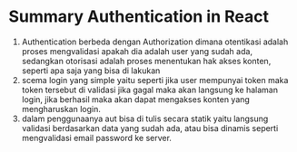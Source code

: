# Summary Authentication in React
1. Authentication berbeda dengan Authorization dimana otentikasi adalah proses mengvalidasi apakah dia adalah user yang sudah ada, sedangkan otorisasi adalah proses menentukan hak akses konten, seperti apa saja yang bisa di lakukan
2. scema login yang simple yaitu seperti jika user mempunyai token maka token tersebut di validasi jika gagal maka akan langsung ke halaman login, jika berhasil maka akan dapat mengakses konten yang mengharuskan login.
3. dalam penggunaanya aut bisa di tulis secara statik yaitu langsung validasi berdasarkan data yang sudah ada, atau bisa dinamis seperti mengvalidasi email password ke server.